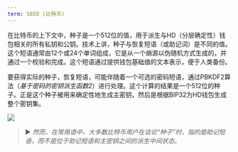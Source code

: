 ```yaml
---
term: SEED (比特币)
---
```


在比特币的上下文中，种子是一个512位的值，用于派生与HD（分层确定性）钱包相关的所有私钥和公钥。技术上讲，种子与恢复短语（或助记词）是不同的值。这个短语通常由12个或24个单词组成，它是从一个熵源以伪随机方式生成的，并通过一个校验和完成。这个短语通过提供钱包基础值的文本表示，便于人类备份。

要获得实际的种子，恢复短语，可能伴随着一个可选的密码短语，通过PBKDF2算法（*基于密码的密钥派生函数2*）进行处理。这个计算的结果是一个512位的种子。正是这个种子被用来确定性地生成主密钥，然后是根据BIP32为HD钱包生成整个密钥集。

![](../../dictionnaire/assets/31.png)

> ► *然而，在常用语中，大多数比特币用户在谈论“种子”时，指的是助记短语，而不是位于助记短语和主密钥之间的派生中间状态。*